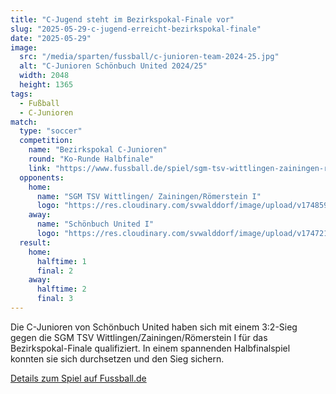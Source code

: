 ```yaml
---
title: "C-Jugend steht im Bezirkspokal-Finale vor"
slug: "2025-05-29-c-jugend-erreicht-bezirkspokal-finale"
date: "2025-05-29"
image:
  src: "/media/sparten/fussball/c-junioren-team-2024-25.jpg"
  alt: "C-Junioren Schönbuch United 2024/25"
  width: 2048
  height: 1365
tags:
  - Fußball
  - C-Junioren
match:
  type: "soccer"
  competition:
    name: "Bezirkspokal C-Junioren"
    round: "Ko-Runde Halbfinale"
    link: "https://www.fussball.de/spiel/sgm-tsv-wittlingen-zainingen-roemerstein-i-sgm-sv-walddorf-schoenbuch-united-i/-/spiel/02SAITN2JS000000VS5489B4VTBO2A01#!/"
  opponents:
    home:
      name: "SGM TSV Wittlingen/ Zainingen/Römerstein I"
      logo: "https://res.cloudinary.com/svwalddorf/image/upload/v1748593426/TSV_Wittlingen_z0rm3e.png"
    away:
      name: "Schönbuch United I"
      logo: "https://res.cloudinary.com/svwalddorf/image/upload/v1747212486/Schoenbuch_United_wwbiik.png"
  result:
    home:
      halftime: 1
      final: 2
    away:
      halftime: 2
      final: 3
---
```

Die C-Junioren von Schönbuch United haben sich mit einem 3:2-Sieg gegen die SGM TSV Wittlingen/Zainingen/Römerstein I für das Bezirkspokal-Finale qualifiziert. In einem spannenden Halbfinalspiel konnten sie sich durchsetzen und den Sieg sichern.

[Details zum Spiel auf Fussball.de](https://www.fussball.de/spiel/sgm-tsv-wittlingen-zainingen-roemerstein-i-sgm-sv-walddorf-schoenbuch-united-i/-/spiel/02SAITN2JS000000VS5489B4VTBO2A01#!/)

